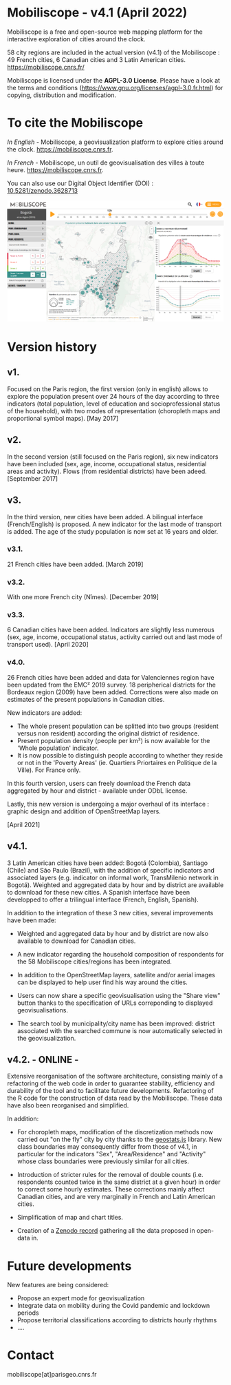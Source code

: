 # Mobiliscope - v4.1 (April 2022)

Mobiliscope is a free and open-source web mapping platform for the interactive exploration of cities around the clock.

58 city regions are included in the actual version (v4.1) of the Mobiliscope : 49 French cities, 6 Canadian cities and 3 Latin American cities.
https://mobiliscope.cnrs.fr/

Mobiliscope is licensed under the **AGPL-3.0 License**.
Please have a look at the terms and conditions (https://www.gnu.org/licenses/agpl-3.0.fr.html) for copying, distribution and modification.


# To cite the Mobiliscope

*In English -* Mobiliscope, a geovisualization platform to explore cities around the clock. https://mobiliscope.cnrs.fr.

*In French -* Mobiliscope, un outil de geovisualisation des villes à toute heure. https://mobiliscope.cnrs.fr.

You can also use our Digital Object Identifier (DOI) : [10.5281/zenodo.3628713](https://doi.org/10.5281/zenodo.3628713)

![Mobiliscope v4](/img_v4.2_Bogota.png?raw=true)

# Version history

## v1. 
Focused on the Paris region, the first version (only in english) allows to explore the population present over 24 hours of the day according to three indicators (total population, level of education and socioprofessional status of the household), with two modes of representation (choropleth maps and proportional symbol maps). 
[May 2017] 

## v2.
In the second version (still focused on the Paris region), six new indicators have been included (sex, age, income, occupational status, residential areas and activity). 
Flows (from residential districts) have been adeed.
[September 2017] 

## v3.
In the third version, new cities have been added. 
A bilingual interface (French/English) is proposed. 
A new indicator for the last mode of transport is added. 
The age of the study population is now set at 16 years and older. 

### v3.1. 
21 French cities have been added. [March 2019]

### v3.2.
With one more French city (Nîmes). [December 2019]

### v3.3. 
6 Canadian cities have been added. Indicators are slightly less numerous (sex, age, income, occupational status, activity carried out and last mode of transport used). [April 2020]

### v4.0.
26 French cities have been added and data for Valenciennes region have been updated from the EMC² 2019 survey. 18 peripherical districts for the Bordeaux region (2009) have been added. Corrections were also made on estimates of the present populations in Canadian cities.

New indicators are added: 
* The whole present population can be splitted into two groups (resident versus non resident) according the original district of residence.
* Present population density (people per km²) is now available for the 'Whole population' indicator.  
* It is now possible to distinguish people according to whether they reside or not in the 'Poverty Areas' (ie. Quartiers Priortaires en Politique de la Ville). For France only.

In this fourth version, users can freely download the French data aggregated by hour and district - available under ODbL license. 

Lastly, this new version is undergoing a major overhaul of its interface : graphic design and addition of OpenStreetMap layers. 

[April 2021]


## v4.1. 
3 Latin American cities have been added: Bogotá (Colombia), Santiago (Chile) and São Paulo (Brazil), with the addition of specific indicators and associated layers (e.g. indicator on informal work, TransMilenio network in Bogotá).  Weighted and aggregated data by hour and by district are available to download for these new cities. A Spanish interface have been developped to offer a trilingual interface (French, English, Spanish).

In addition to the integration of these 3 new cities, several improvements have been made:
* Weighted and aggregated data by hour and by district are now also available to download for Canadian cities. 

* A new indicator regarding the household composition of respondents for the 58 Mobiliscope cities/regions has been integrated.

* In addition to the OpenStreetMap layers, satellite and/or aerial images can be displayed to help user find his way around the cities.

* Users can now share a specific geovisualisation using the "Share view" button thanks to the specification of URLs correponding to displayed geovisualisations.

* The search tool by municipality/city name has been improved: district associated with the searched commune is now automatically selected in the geovisualization.

## v4.2. - ONLINE -
Extensive reorganisation of the software architecture, consisting mainly of a refactoring of the web code in order to guarantee stability, efficiency and durability of the tool and to facilitate future developments. 
Refactoring of the R code for the construction of data read by the Mobiliscope. These data have also been reorganised and simplified.

In addition:
* For choropleth maps, modification of the discretization methods now carried out "on the fly" city by city thanks to the [geostats.js](https://github.com/simogeo/geostats) library. New class boundaries may consequently differ from those of v4.1, in particular for the indicators "Sex", "Area/Residence" and "Activity" whose class boundaries were previously similar for all cities.

* Introduction of stricter rules for the removal of double counts (i.e. respondents counted twice in the same district at a given hour) in order to correct some hourly estimates. These corrections mainly affect Canadian cities, and are very marginally in French and Latin American cities.

* Simplification of map and chart titles.

* Creation of a [Zenodo record](https://zenodo.org/record/7822016#.ZD6uS87P1PY) gathering all the data proposed in open-data in.

# Future developments

New features are being considered: 
* Propose an expert mode for geovisualization
* Integrate data on mobility during the Covid pandemic and lockdown periods
* Propose territorial classifications according to districts hourly rhythms
* ....

# Contact
mobiliscope[at]parisgeo.cnrs.fr






